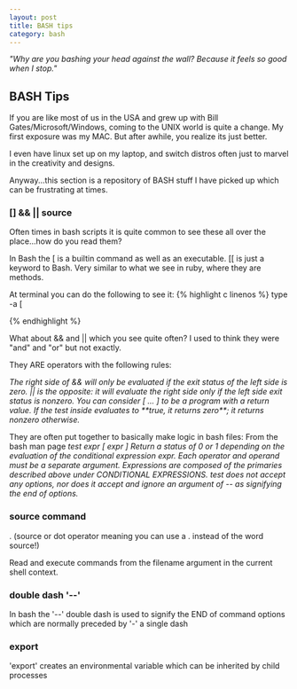 ```yaml
---
layout: post
title: BASH tips
category: bash
---
```


<div class="message">
  <cite> "Why are you bashing your head against the wall?  Because it feels so good when I stop." </cite>
</div>

## BASH Tips

If you are like most of us in the USA and grew up with Bill Gates/Microsoft/Windows, coming to the UNIX world is quite
a change.  My first exposure was my MAC.  But after awhile, you realize its just better.

I even have linux set up on my laptop, and switch distros often just to marvel in the creativity and designs.

Anyway...this section is a repository of BASH stuff I have picked up which can be frustrating at times.

### [] && || source

Often times in bash scripts it is quite common to  see these all over the place...how do you read them?

In Bash the [ is a builtin command as well as an executable. [[ is just a keyword to Bash.
Very similar to what we see in ruby, where they are methods.

At terminal you can do the following to see it:
{% highlight c linenos %}
type -a [

{% endhighlight %}

What about && and || which you see quite often?  I used to think they were "and" and "or" but not exactly.

They ARE operators with the following rules:

<cite>
The right side of && will only be evaluated if the exit status of the left side is zero.
|| is the opposite: it will evaluate the right side only if the left side exit status is nonzero.
 You can consider [ ... ] to be a program with a return value.
If the test inside evaluates to **true, it returns zero**; it returns nonzero otherwise.
</cite>

They are often put together to basically make logic in bash files:
From the bash man page
<cite>
test expr
[ expr ]
          Return a status of 0 or 1 depending on the evaluation of the
          conditional expression expr.  Each operator and operand must be
          a separate argument.  Expressions are composed of the  primaries
          described  above  under  CONDITIONAL EXPRESSIONS.   test does not
          accept any options, nor does it accept and ignore an argument of
          -- as signifying the end of options.
</cite>

### source command
. (source or dot operator meaning you can use a . instead of the word source!)

Read and execute commands from the filename argument in the current shell context.

### double dash '--'
In bash the '--' double dash is used to signify the END of command options which are normally preceded by '-' a single dash


### export
'export' creates an environmental variable which can be inherited by child processes

